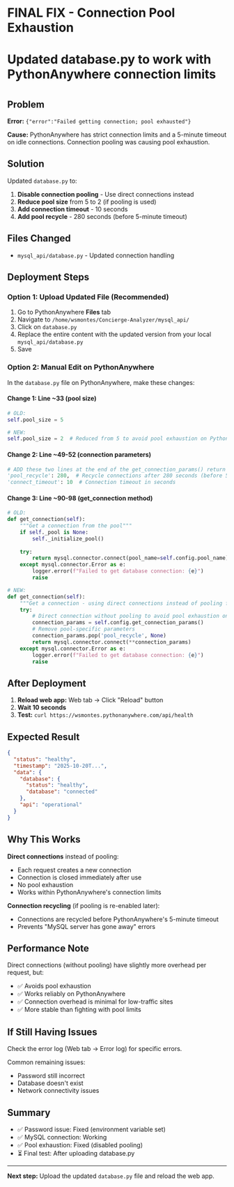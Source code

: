 # 
# FINAL FIX - Connection Pool Exhaustion
# Updated database.py to work with PythonAnywhere connection limits
#

## Problem

**Error:** `{"error":"Failed getting connection; pool exhausted"}`

**Cause:** PythonAnywhere has strict connection limits and a 5-minute timeout on idle connections. Connection pooling was causing pool exhaustion.

## Solution

Updated `database.py` to:
1. **Disable connection pooling** - Use direct connections instead
2. **Reduce pool size** from 5 to 2 (if pooling is used)
3. **Add connection timeout** - 10 seconds
4. **Add pool recycle** - 280 seconds (before 5-minute timeout)

## Files Changed

- `mysql_api/database.py` - Updated connection handling

## Deployment Steps

### Option 1: Upload Updated File (Recommended)

1. Go to PythonAnywhere **Files** tab
2. Navigate to `/home/wsmontes/Concierge-Analyzer/mysql_api/`
3. Click on `database.py`
4. Replace the entire content with the updated version from your local `mysql_api/database.py`
5. Save

### Option 2: Manual Edit on PythonAnywhere

In the `database.py` file on PythonAnywhere, make these changes:

#### Change 1: Line ~33 (pool size)
```python
# OLD:
self.pool_size = 5

# NEW:
self.pool_size = 2  # Reduced from 5 to avoid pool exhaustion on PythonAnywhere
```

#### Change 2: Line ~49-52 (connection parameters)
```python
# ADD these two lines at the end of the get_connection_params() return dictionary:
'pool_recycle': 280,  # Recycle connections after 280 seconds (before 5-min timeout)
'connect_timeout': 10  # Connection timeout in seconds
```

#### Change 3: Line ~90-98 (get_connection method)
```python
# OLD:
def get_connection(self):
    """Get a connection from the pool"""
    if self._pool is None:
        self._initialize_pool()
        
    try:
        return mysql.connector.connect(pool_name=self.config.pool_name)
    except mysql.connector.Error as e:
        logger.error(f"Failed to get database connection: {e}")
        raise

# NEW:
def get_connection(self):
    """Get a connection - using direct connections instead of pooling for PythonAnywhere"""
    try:
        # Direct connection without pooling to avoid pool exhaustion on PythonAnywhere
        connection_params = self.config.get_connection_params()
        # Remove pool-specific parameters
        connection_params.pop('pool_recycle', None)
        return mysql.connector.connect(**connection_params)
    except mysql.connector.Error as e:
        logger.error(f"Failed to get database connection: {e}")
        raise
```

## After Deployment

1. **Reload web app:** Web tab → Click "Reload" button
2. **Wait 10 seconds**
3. **Test:** `curl https://wsmontes.pythonanywhere.com/api/health`

## Expected Result

```json
{
  "status": "healthy",
  "timestamp": "2025-10-20T...",
  "data": {
    "database": {
      "status": "healthy",
      "database": "connected"
    },
    "api": "operational"
  }
}
```

## Why This Works

**Direct connections** instead of pooling:
- Each request creates a new connection
- Connection is closed immediately after use
- No pool exhaustion
- Works within PythonAnywhere's connection limits

**Connection recycling** (if pooling is re-enabled later):
- Connections are recycled before PythonAnywhere's 5-minute timeout
- Prevents "MySQL server has gone away" errors

## Performance Note

Direct connections (without pooling) have slightly more overhead per request, but:
- ✅ Avoids pool exhaustion
- ✅ Works reliably on PythonAnywhere
- ✅ Connection overhead is minimal for low-traffic sites
- ✅ More stable than fighting with pool limits

## If Still Having Issues

Check the error log (Web tab → Error log) for specific errors.

Common remaining issues:
- Password still incorrect
- Database doesn't exist
- Network connectivity issues

## Summary

- ✅ Password issue: Fixed (environment variable set)
- ✅ MySQL connection: Working
- ✅ Pool exhaustion: Fixed (disabled pooling)
- ⏳ Final test: After uploading database.py

---

**Next step:** Upload the updated `database.py` file and reload the web app.

